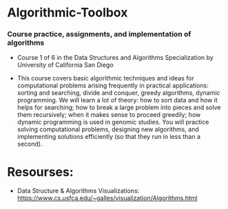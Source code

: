 # Algorithmic-Toolbox

### Course practice, assignments, and implementation of algorithms

- Course 1 of 6 in the Data Structures and Algorithms Specialization
  by University of California San Diego

- This course covers basic algorithmic techniques and ideas for computational problems arising frequently in practical applications: sorting and searching, divide and conquer, greedy algorithms, dynamic programming. We will learn a lot of theory: how to sort data and how it helps for searching; how to break a large problem into pieces and solve them recursively; when it makes sense to proceed greedily; how dynamic programming is used in genomic studies. You will practice solving computational problems, designing new algorithms, and implementing solutions efficiently (so that they run in less than a second).

# Resourses:

- Data Structure & Algorithms Visualizations:
  https://www.cs.usfca.edu/~galles/visualization/Algorithms.html
